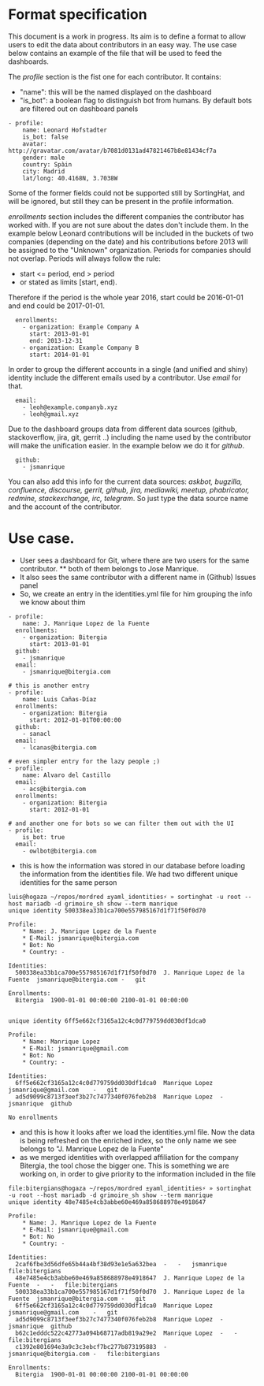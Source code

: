 # Format specification

This document is a work in progress. Its aim is to define a format to allow users to edit the data about contributors in an easy way. The use case below contains an example of the file that will be used to feed the dashboards.

The *profile* section is the fist one for each contributor. It contains:
* "name": this will be the named displayed on the dashboard
* "is_bot": a boolean flag to distinguish bot from humans. By default bots are filtered out on dashboard panels
```
- profile:
    name: Leonard Hofstadter
    is_bot: false
    avatar: http://gravatar.com/avatar/b7081d0131ad47821467b8e81434cf7a
    gender: male
    country: Spàin
    city: Madrid
    lat/long: 40.4168N, 3.7038W
```

Some of the former fields could not be supported still by SortingHat, and will be ignored, but still they can be present in the profile information.

*enrollments* section includes the different companies the contributor has worked with. If you are not sure about the dates don't include them. In the example below Leonard contributions will be included in the buckets of two companies (depending on the date) and his contributions before 2013 will be assigned to the "Unknown" organization. Periods for companies should not overlap. Periods will always follow the rule:
 - start <= period, end > period 
 - or stated as limits [start, end). 

Therefore if the period is the whole year 2016, start could be 2016-01-01 and end could be 2017-01-01. 

```
  enrollments:
    - organization: Example Company A
      start: 2013-01-01
      end: 2013-12-31
    - organization: Example Company B
      start: 2014-01-01
```

In order to group the different accounts in a single (and unified and shiny) identity include the different emails used by a contributor. Use *email* for that.
```
  email:
    - leoh@example.companyb.xyz
    - leoh@gmail.xyz
```

Due to the dashboard groups data from different data sources (github, stackoverflow, jira, git, gerrit ..) including the name used by the contributor will make the unification easier. In the example below we do it for *github*. 

```
  github:
    - jsmanrique
```

You can also add this info for the current data sources: _askbot, bugzilla, confluence, discourse, gerrit, github, jira, mediawiki, meetup, phabricator, redmine, stackexchange, irc, telegram_. So just type the data source name and the account of the contributor.



# Use case.


* User sees a dashboard for Git, where there are two users for the same contributor.
** both of them belongs to Jose Manrique.
* It also sees the same contributor with a different name in (Github) Issues panel
* So, we create an entry in the identities.yml file for him grouping the info we know about thim

```
- profile:
    name: J. Manrique Lopez de la Fuente
  enrollments:
    - organization: Bitergia
      start: 2013-01-01
  github:
    - jsmanrique
  email:
    - jsmanrique@bitergia.com

# this is another entry
- profile:
    name: Luis Cañas-Díaz
  enrollments:
    - organization: Bitergia
      start: 2012-01-01T00:00:00
  github:
    - sanacl
  email:
    - lcanas@bitergia.com
  
# even simpler entry for the lazy people ;)
- profile:
    name: Alvaro del Castillo
  email:
    - acs@bitergia.com
  enrollments:
    - organization: Bitergia
      start: 2012-01-01

# and another one for bots so we can filter them out with the UI
- profile:
    is_bot: true
  email:
    - owlbot@bitergia.com

```

* this is how the information was stored in our database before loading the information from the identities file. We had two different unique identities for the same person

```
luis@hogaza ~/repos/mordred ±yaml_identities⚡ » sortinghat -u root --host mariadb -d grimoire_sh show --term manrique
unique identity 500338ea33b1ca700e557985167d1f71f50f0d70

Profile:
    * Name: J. Manrique Lopez de la Fuente
    * E-Mail: jsmanrique@bitergia.com
    * Bot: No
    * Country: -

Identities:
  500338ea33b1ca700e557985167d1f71f50f0d70	J. Manrique Lopez de la Fuente	jsmanrique@bitergia.com	-	git

Enrollments:
  Bitergia	1900-01-01 00:00:00	2100-01-01 00:00:00


unique identity 6ff5e662cf3165a12c4c0d779759dd030df1dca0

Profile:
    * Name: Manrique Lopez
    * E-Mail: jsmanrique@gmail.com
    * Bot: No
    * Country: -

Identities:
  6ff5e662cf3165a12c4c0d779759dd030df1dca0	Manrique Lopez	jsmanrique@gmail.com	-	git
  ad5d9099c8713f3eef3b27c7477340f076feb2b8	Manrique Lopez	-	jsmanrique	github

No enrollments
```
* and this is how it looks after we load the identities.yml file. Now the data is being refreshed on the enriched index, so the only name we see belongs to "J. Manrique Lopez de la Fuente"
* as we merged identities with overlapped affiliation for the company Bitergia, the tool chose the bigger one. This is something we are working on, in order to give priority to the information included in the file

```
file:bitergians@hogaza ~/repos/mordred ±yaml_identities⚡ » sortinghat -u root --host mariadb -d grimoire_sh show --term manrique
unique identity 48e7485e4cb3abbe60e469a858688978e4918647

Profile:
    * Name: J. Manrique Lopez de la Fuente
    * E-Mail: jsmanrique@gmail.com
    * Bot: No
    * Country: -

Identities:
  2caf6fbe3d56dfe65b44a4bf38d93e1e5a632bea	-	-	jsmanrique	file:bitergians
  48e7485e4cb3abbe60e469a858688978e4918647	J. Manrique Lopez de la Fuente	-	-	file:bitergians
  500338ea33b1ca700e557985167d1f71f50f0d70	J. Manrique Lopez de la Fuente	jsmanrique@bitergia.com	-	git
  6ff5e662cf3165a12c4c0d779759dd030df1dca0	Manrique Lopez	jsmanrique@gmail.com	-	git
  ad5d9099c8713f3eef3b27c7477340f076feb2b8	Manrique Lopez	-	jsmanrique	github
  b62c1edddc522c42773a094b68717adb819a29e2	Manrique Lopez	-	-	file:bitergians
  c1392e801694e3a9c3c3ebcf7bc277b873195883	-	jsmanrique@bitergia.com	-	file:bitergians

Enrollments:
  Bitergia	1900-01-01 00:00:00	2100-01-01 00:00:00

```

